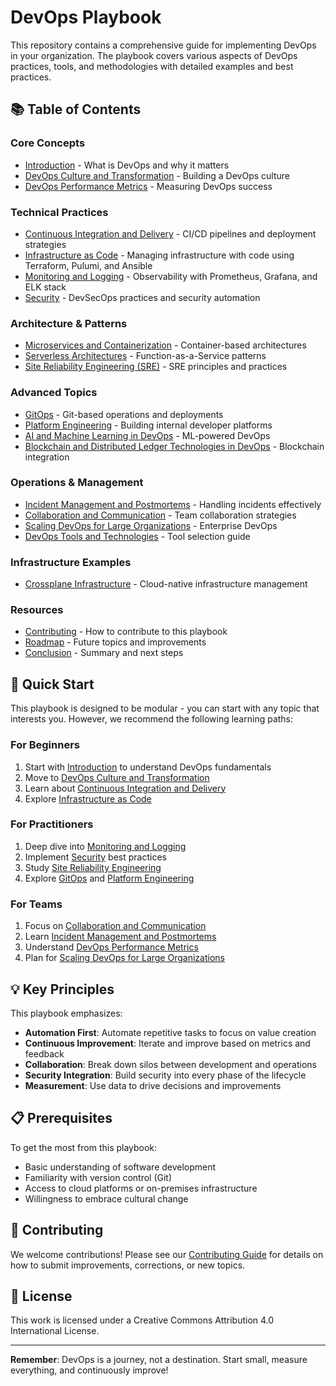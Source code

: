 # DevOps Playbook

This repository contains a comprehensive guide for implementing DevOps in your organization. The playbook covers various aspects of DevOps practices, tools, and methodologies with detailed examples and best practices.

## 📚 Table of Contents

### Core Concepts
- [Introduction](./Introduction.md) - What is DevOps and why it matters
- [DevOps Culture and Transformation](./DevOps%20Culture%20and%20Transformation.md) - Building a DevOps culture
- [DevOps Performance Metrics](./DevOps%20Performance%20Metrics.md) - Measuring DevOps success

### Technical Practices
- [Continuous Integration and Delivery](./Continuous%20Integration%20and%20Delivery.md) - CI/CD pipelines and deployment strategies
- [Infrastructure as Code](./Infrastructure%20as%20Code.md) - Managing infrastructure with code using Terraform, Pulumi, and Ansible
- [Monitoring and Logging](./Monitoring%20and%20Logging.md) - Observability with Prometheus, Grafana, and ELK stack
- [Security](./Security.md) - DevSecOps practices and security automation

### Architecture & Patterns
- [Microservices and Containerization](./Microservices%20and%20Containerization.md) - Container-based architectures
- [Serverless Architectures](./Serverless%20Architectures.md) - Function-as-a-Service patterns
- [Site Reliability Engineering (SRE)](./Site%20Reliability%20Engineering%20(SRE).md) - SRE principles and practices

### Advanced Topics
- [GitOps](./gitops/README.md) - Git-based operations and deployments
- [Platform Engineering](./platform-engineering/README.md) - Building internal developer platforms
- [AI and Machine Learning in DevOps](./AI%20and%20Machine%20Learning%20in%20DevOps.md) - ML-powered DevOps
- [Blockchain and Distributed Ledger Technologies in DevOps](./Blockchain%20and%20Distributed%20Ledger%20Technologies%20in%20DevOps.md) - Blockchain integration

### Operations & Management
- [Incident Management and Postmortems](./Incident%20Management%20and%20Postmortems.md) - Handling incidents effectively
- [Collaboration and Communication](./Collaboration%20and%20Communication.md) - Team collaboration strategies
- [Scaling DevOps for Large Organizations](./Scaling%20DevOps%20for%20Large%20Organizations.md) - Enterprise DevOps
- [DevOps Tools and Technologies](./DevOps%20Tools%20and%20Technologies.md) - Tool selection guide

### Infrastructure Examples
- [Crossplane Infrastructure](./infrastructure/crossplane/README.md) - Cloud-native infrastructure management

### Resources
- [Contributing](./CONTRIBUTING.md) - How to contribute to this playbook
- [Roadmap](./ROADMAP.md) - Future topics and improvements
- [Conclusion](./Conclusion.md) - Summary and next steps

## 🚀 Quick Start

This playbook is designed to be modular - you can start with any topic that interests you. However, we recommend the following learning paths:

### For Beginners
1. Start with [Introduction](./Introduction.md) to understand DevOps fundamentals
2. Move to [DevOps Culture and Transformation](./DevOps%20Culture%20and%20Transformation.md)
3. Learn about [Continuous Integration and Delivery](./Continuous%20Integration%20and%20Delivery.md)
4. Explore [Infrastructure as Code](./Infrastructure%20as%20Code.md)

### For Practitioners
1. Deep dive into [Monitoring and Logging](./Monitoring%20and%20Logging.md)
2. Implement [Security](./Security.md) best practices
3. Study [Site Reliability Engineering](./Site%20Reliability%20Engineering%20(SRE).md)
4. Explore [GitOps](./gitops/README.md) and [Platform Engineering](./platform-engineering/README.md)

### For Teams
1. Focus on [Collaboration and Communication](./Collaboration%20and%20Communication.md)
2. Learn [Incident Management and Postmortems](./Incident%20Management%20and%20Postmortems.md)
3. Understand [DevOps Performance Metrics](./DevOps%20Performance%20Metrics.md)
4. Plan for [Scaling DevOps for Large Organizations](./Scaling%20DevOps%20for%20Large%20Organizations.md)

## 💡 Key Principles

This playbook emphasizes:
- **Automation First**: Automate repetitive tasks to focus on value creation
- **Continuous Improvement**: Iterate and improve based on metrics and feedback
- **Collaboration**: Break down silos between development and operations
- **Security Integration**: Build security into every phase of the lifecycle
- **Measurement**: Use data to drive decisions and improvements

## 📋 Prerequisites

To get the most from this playbook:
- Basic understanding of software development
- Familiarity with version control (Git)
- Access to cloud platforms or on-premises infrastructure
- Willingness to embrace cultural change

## 🤝 Contributing

We welcome contributions! Please see our [Contributing Guide](./CONTRIBUTING.md) for details on how to submit improvements, corrections, or new topics.

## 📜 License

This work is licensed under a Creative Commons Attribution 4.0 International License.

---

**Remember**: DevOps is a journey, not a destination. Start small, measure everything, and continuously improve!
